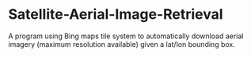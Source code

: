 # Satellite-Aerial-Image-Retrieval
A program using Bing maps tile system to automatically download aerial imagery (maximum resolution available) given a lat/lon bounding box.
